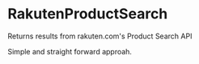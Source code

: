 # RakutenProductSearch

Returns results from rakuten.com's Product Search API

Simple and straight forward approah.
